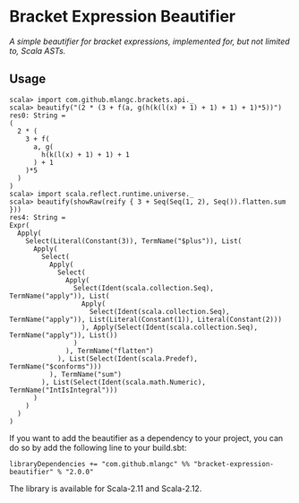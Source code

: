# Bracket Expression Beautifier
*A simple beautifier for bracket expressions, implemented for, but not limited to, Scala ASTs.*

## Usage

    scala> import com.github.mlangc.brackets.api._
    scala> beautify("(2 * (3 + f(a, g(h(k(l(x) + 1) + 1) + 1) + 1)*5))")
    res0: String =
    (
      2 * (
        3 + f(
          a, g(
            h(k(l(x) + 1) + 1) + 1
          ) + 1
        )*5
      )
    )
    scala> import scala.reflect.runtime.universe._
    scala> beautify(showRaw(reify { 3 + Seq(Seq(1, 2), Seq()).flatten.sum }))
    res4: String =
    Expr(
      Apply(
        Select(Literal(Constant(3)), TermName("$plus")), List(
          Apply(
            Select(
              Apply(
                Select(
                  Apply(
                    Select(Ident(scala.collection.Seq), TermName("apply")), List(
                      Apply(
                        Select(Ident(scala.collection.Seq), TermName("apply")), List(Literal(Constant(1)), Literal(Constant(2)))
                      ), Apply(Select(Ident(scala.collection.Seq), TermName("apply")), List())
                    )
                  ), TermName("flatten")
                ), List(Select(Ident(scala.Predef), TermName("$conforms")))
              ), TermName("sum")
            ), List(Select(Ident(scala.math.Numeric), TermName("IntIsIntegral")))
          )
        )
      )
    )

If you want to add the beautifier as a dependency to your project, you can do so by add the following line to your build.sbt:

	libraryDependencies += "com.github.mlangc" %% "bracket-expression-beautifier" % "2.0.0"

The library is available for Scala-2.11 and Scala-2.12.

